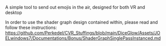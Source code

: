 A simple tool to send out emojis in the air, designed for both VR and desktop

In order to use the shader graph design contained within, please read and follow these instructions:
https://github.com/Perkedel/CVR_Stuffings/blob/main/DiceGlow/Assets/JOELwindows7/Documentations/Bonus/ShaderGraphSinglePassInstanced.md
